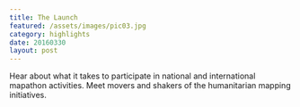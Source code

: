 ```yaml
---
title: The Launch
featured: /assets/images/pic03.jpg
category: highlights
date: 20160330
layout: post
---
```


<p>Hear about what it takes to participate in national and international mapathon activities. Meet movers and shakers of the humanitarian mapping initiatives.</p>
